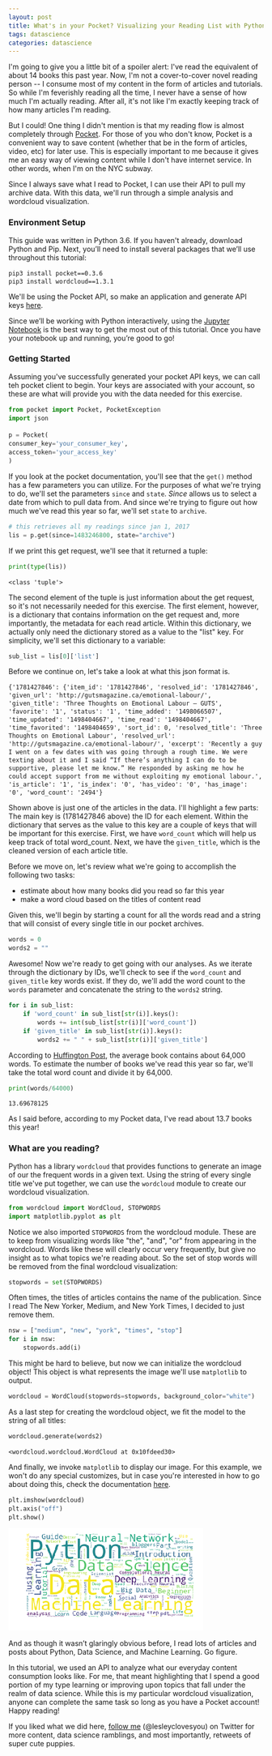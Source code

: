 ```yaml
---
layout: post
title: What's in your Pocket? Visualizing your Reading List with Python
tags: datascience
categories: datascience 
---
```


I'm going to give you a little bit of a spoiler alert: I've read the equivalent of about 14 books this past year. Now, I'm not a cover-to-cover novel reading person -- I consume most of my content in the form of articles and tutorials. So while I'm feverishly reading all the time, I never have a sense of how much I'm actually reading. After all, it's not like I'm exactly keeping track of how many articles I'm reading. 

But I could! One thing I didn't mention is that my reading flow is almost completely through [Pocket](). For those of you who don't know, Pocket is a convenient way to save content (whether that be in the form of articles, video, etc) for later use. This is especially important to me because it gives me an easy way of viewing content while I don't have internet service. In other words, when I'm on the NYC subway.

Since I always save what I read to Pocket, I can use their API to pull my archive data. With this data, we'll run through a simple analysis and wordcloud visualization. 

### Environment Setup

This guide was written in Python 3.6. If you haven't already, download Python and Pip. Next, you’ll need to install several packages that we’ll use throughout this tutorial:

```
pip3 install pocket==0.3.6
pip3 install wordcloud==1.3.1
```

We'll be using the Pocket API, so make an application and generate API keys [here](https://getpocket.com/developer/apps/new). 

Since we’ll be working with Python interactively, using the [Jupyter Notebook](http://jupyter.readthedocs.io/en/latest/install.html) is the best way to get the most out of this tutorial. Once you have your notebook up and running, you’re good to go!

### Getting Started

Assuming you've successfully generated your pocket API keys, we can call teh pocket client to begin. Your keys are associated with your account, so these are what will provide you with the data needed for this exercise. 


```python
from pocket import Pocket, PocketException
import json

p = Pocket(
consumer_key='your_consumer_key',
access_token='your_access_key'
)
```

If you look at the pocket documentation, you'll see that the `get()` method has a few parameters you can utilize. For the purposes of what we're trying to do, we'll set the parameters `since` and `state`. *Since* allows us to select a date from which to pull data from. And since we're trying to figure out how much we've read this year so far, we'll set `state` to `archive`. 


```python
# this retrieves all my readings since jan 1, 2017
lis = p.get(since=1483246800, state="archive")
```

If we print this get request, we'll see that it returned a tuple:


```python
print(type(lis))
```

    <class 'tuple'>


The second element of the tuple is just information about the get request, so it's not necessarily needed for this exercise. The first element, however, is a dictionary that contains information on the get request and, more importantly, the metadata for each read article. Within this dictionary, we actually only need the dictionary stored as a value to the "list" key. For simplicity, we'll set this dictionary to a variable:


```python
sub_list = lis[0]['list']
```

Before we continue on, let's take a look at what this json format is.

```
{'1781427846': {'item_id': '1781427846', 'resolved_id': '1781427846', 'given_url': 'http://gutsmagazine.ca/emotional-labour/', 'given_title': 'Three Thoughts on Emotional Labour – GUTS', 'favorite': '1', 'status': '1', 'time_added': '1498066507', 'time_updated': '1498404667', 'time_read': '1498404667', 'time_favorited': '1498404659', 'sort_id': 0, 'resolved_title': 'Three Thoughts on Emotional Labour', 'resolved_url': 'http://gutsmagazine.ca/emotional-labour/', 'excerpt': 'Recently a guy I went on a few dates with was going through a rough time. We were texting about it and I said “If there’s anything I can do to be supportive, please let me know.” He responded by asking me how he could accept support from me without exploiting my emotional labour.', 'is_article': '1', 'is_index': '0', 'has_video': '0', 'has_image': '0', 'word_count': '2494'}
```

Shown above is just one of the articles in the data. I'll highlight a few parts: The main key is (1781427846 above) the ID for each element. Within the dictionary that serves as the value to this key are a couple of keys that will be important for this exercise. First, we have `word_count` which will help us keep track of total word_count. Next, we have the `given_title`, which is the cleaned version of each article title.

Before we move on, let's review what we're going to accomplish the following two tasks:

- estimate about how many books did you read so far this year
- make a word cloud based on the titles of content read

Given this, we'll begin by starting a count for all the words read and a string that will consist of every single title in our pocket archives.


```python
words = 0
words2 = ""
```

Awesome! Now we're ready to get going with our analyses. As we iterate through the dictionary by IDs, we'll check to see if the `word_count` and `given_title` key words exist. If they do, we'll add the word count to the `words` parameter and concatenate the string to the `words2` string.


```python
for i in sub_list: 
    if 'word_count' in sub_list[str(i)].keys(): 
        words += int(sub_list[str(i)]['word_count']) 
    if 'given_title' in sub_list[str(i)].keys():
        words2 += " " + sub_list[str(i)]['given_title']
```

According to [Huffington Post](http://www.huffingtonpost.com/2012/03/09/book-length_n_1334636.html), the average book contains about 64,000 words. To estimate the number of books we've read this year so far, we'll take the total word count and divide it by 64,000. 


```python
print(words/64000)
```

    13.69678125


As I said before, according to my Pocket data, I've read about 13.7 books this year! 

### What are you reading? 

Python has a library `wordcloud` that provides functions to generate an image of our the frequent words in a given text. Using the string of every single title we've put together, we can use the `wordcloud` module to create our wordcloud visualization. 


```python
from wordcloud import WordCloud, STOPWORDS
import matplotlib.pyplot as plt
```

Notice we also imported `STOPWORDS` from the wordcloud module. These are to keep from visualizing words like "the", "and", "or" from appearing in the wordcloud. Words like these will clearly occur very frequently, but give no insight as to what topics we're reading about. So the set of stop words will be removed from the final wordcloud visualization: 


```python
stopwords = set(STOPWORDS)
```

Often times, the titles of articles contains the name of the publication. Since I read The New Yorker, Medium, and New York Times, I decided to just remove them. 


```python
nsw = ["medium", "new", "york", "times", "stop"] 
for i in nsw:
    stopwords.add(i)
```

This might be hard to believe, but now we can initialize the wordcloud object! This object is what represents the image we'll use `matplotlib` to output. 


```python
wordcloud = WordCloud(stopwords=stopwords, background_color="white")
```

As a last step for creating the wordcloud object, we fit the model to the string of all titles:


```python
wordcloud.generate(words2)
```




    <wordcloud.wordcloud.WordCloud at 0x10fdeed30>



And finally, we invoke `matplotlib` to display our image. For this example, we won't do any special customizes, but in case you're interested in how to go about doing this, check the documentation [here]().


```python
plt.imshow(wordcloud)
plt.axis("off")
plt.show()
```


![png](/_posts/output_28_0.png)


And as though it wasn’t glaringly obvious before, I read lots of articles and posts about Python, Data Science, and Machine Learning. Go figure.

In this tutorial, we used an API to analyze what our everyday content consumption looks like. For me, that meant highlighting that I spend a good portion of my type learning or improving upon topics that fall under the realm of data science. While this is my particular wordcloud visualization, anyone can complete the same task so long as you have a Pocket account!
Happy reading! 

If you liked what we did here, [follow me](https://twitter.com/lesleyclovesyou) (@lesleyclovesyou) on Twitter for more content, data science ramblings, and most importantly, retweets of super cute puppies.

